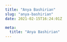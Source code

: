 ```yaml
---
title: "Anya Bashirian"
slug: "anya-bashirian"
date: 2021-02-15T16:24:01Z

meta:
  title: "Anya Bashirian"
---
```


